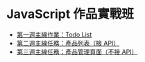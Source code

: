 # JavaScript 作品實戰班
- [第一週主線作業：Todo List](https://ajdfajdfl2003.github.io/hexjs/js-week01/)
- [第二週主線任務：產品列表（接 API）](https://ajdfajdfl2003.github.io/hexjs/js-week02/)
- [第三週主線任務：產品管理頁面（不接 API）](https://ajdfajdfl2003.github.io/hexjs/js-week03/)
